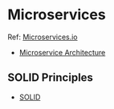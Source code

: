 # Microservices

Ref: [Microservices.io](https://microservices.io/)

- [Microservice Architecture](https://microservices.io/patterns/microservices.html)


## SOLID Principles

- [SOLID](https://www.freecodecamp.org/news/solid-principles-single-responsibility-principle-explained/)
